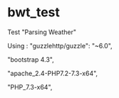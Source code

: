 # bwt_test
Test "Parsing Weather"

Using : 
"guzzlehttp/guzzle": "~6.0",

"bootstrap 4.3",

"apache_2.4-PHP7.2-7.3-x64",

"PHP_7.3-x64",
